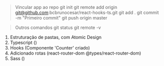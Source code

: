 > Vincular app ao repo
git init
git remote add origin git@github.com:bcbrunocesar/react-hooks-ts.git
git add .
git commit -m "Primeiro commit"
git push origin master

> Outros comandos
git status
git remote -v

1. Estruturação de pastas, com Atomic Design
2. Typescript ()
3. Hooks (Componente 'Counter' criado)
4. Adicionado rotas (react-router-dom @types/react-router-dom)
5. Sass ()

